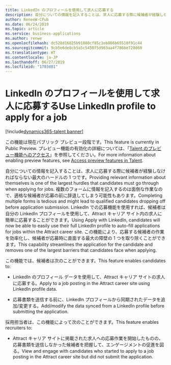 ```yaml
---
title: LinkedIn のプロフィールを使用して求人に応募する
description: 自分についての情報を記入することは、求人に応募する際に候補者が経験しなければならない最大のハードルの 1 つです。
author: ReneeW-CPub
ms.date: 06/24/2019
ms.topic: article
ms.service: business-applications
ms.author: renwe
ms.openlocfilehash: dc528d16825b91880cf85c1eb866b65510f91c44
ms.sourcegitcommit: 9cb5e6de8cb5a5c5450f5d983aa4f786be720d60
ms.translationtype: HT
ms.contentlocale: ja-JP
ms.lasthandoff: 06/27/2019
ms.locfileid: "1703481"
---
```

#  <a name="use-linkedin-profile-to-apply-for-a-job"></a><span data-ttu-id="5f381-103">LinkedIn のプロフィールを使用して求人に応募する</span><span class="sxs-lookup"><span data-stu-id="5f381-103">Use LinkedIn profile to apply for a job</span></span>
[!include[dynamics365-talent banner](../../includes/dynamics365-talent.md)]

<span data-ttu-id="5f381-104">この機能は現在パブリック プレビュー段階です。</span><span class="sxs-lookup"><span data-stu-id="5f381-104">This feature is currently in Public Preview.</span></span> <span data-ttu-id="5f381-105">プレビュー機能の有効化の詳細については、「[Talent のプレビュー機能へのアクセス](https://docs.microsoft.com/dynamics365/unified-operations/talent/access-preview-feature)」を参照してください。</span><span class="sxs-lookup"><span data-stu-id="5f381-105">For more information about enabling preview features, see [Access preview features in Talent](https://docs.microsoft.com/dynamics365/unified-operations/talent/access-preview-feature).</span></span>

<span data-ttu-id="5f381-106">自分についての情報を記入することは、求人に応募する際に候補者が経験しなければならない最大のハードルの 1 つです。</span><span class="sxs-lookup"><span data-stu-id="5f381-106">Providing relevant information about themselves is one of the largest hurdles that candidates must go through when applying for jobs.</span></span> <span data-ttu-id="5f381-107">複数のフォームに情報を記入するのは面倒な作業なので、適格な候補者が応募の前に辞退してしまう可能性もあります。</span><span class="sxs-lookup"><span data-stu-id="5f381-107">Completing multiple forms is tedious and might lead to qualified candidates dropping off before application submission.</span></span>
<span data-ttu-id="5f381-108">LinkedIn での応募機能を使用すれば、候補者は自分の LinkedIn プロフィールを使用して、Attract キャリア サイト内の求人に簡単に応募することができます。</span><span class="sxs-lookup"><span data-stu-id="5f381-108">Using Apply with LinkedIn, candidates will now be able to easily use their full LinkedIn profile to auto-fill applications for jobs within the Attract career site.</span></span> <span data-ttu-id="5f381-109">この機能により、応募する候補者の作業を効率化し、候補者が応募時に直面する最大の障壁の 1 つを取り除くことができます。</span><span class="sxs-lookup"><span data-stu-id="5f381-109">This capability streamlines the application for the candidate and removes one of the largest barriers that candidates face when applying.</span></span>

<span data-ttu-id="5f381-110">この機能では、候補者は次のことができます。</span><span class="sxs-lookup"><span data-stu-id="5f381-110">This feature enables candidates to:</span></span>

-   <span data-ttu-id="5f381-111">LinkedIn のプロフィール データを使用して、Attract キャリア サイトの求人に応募する。</span><span class="sxs-lookup"><span data-stu-id="5f381-111">Apply to a job posting in the Attract career site using LinkedIn profile data.</span></span>

-   <span data-ttu-id="5f381-112">応募書類を送信する前に、LinkedIn プロフィールから同期されたデータを追加/変更する。</span><span class="sxs-lookup"><span data-stu-id="5f381-112">Add/modify the data synced from a LinkedIn profile before submitting the application.</span></span>

<span data-ttu-id="5f381-113">採用担当者は、この機能によって次のことができます。</span><span class="sxs-lookup"><span data-stu-id="5f381-113">This feature enables recruiters to:</span></span>

-   <span data-ttu-id="5f381-114">Attract キャリア サイトに掲載された求人への応募作業を開始したものの、応募書類を送信しなかった候補者を把握して、エンゲージメントの促進を図る。</span><span class="sxs-lookup"><span data-stu-id="5f381-114">View and engage with candidates who started to apply to a job posting in the Attract career site but did not submit the application.</span></span>
